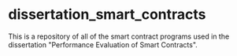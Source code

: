 # dissertation_smart_contracts

This is a repository of all of the smart contract programs used in the dissertation "Performance Evaluation of Smart Contracts".

